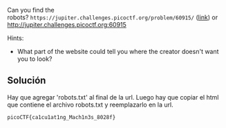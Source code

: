 Can you find the robots? `https://jupiter.challenges.picoctf.org/problem/60915/` ([link](https://jupiter.challenges.picoctf.org/problem/60915/)) or http://jupiter.challenges.picoctf.org:60915

Hints: 
- What part of the website could tell you where the creator doesn't want you to look?

## Solución
Hay que agregar 'robots.txt' al final de la url. Luego hay que copiar el html que contiene el archivo robots.txt y reemplazarlo en la url.

`picoCTF{ca1cu1at1ng_Mach1n3s_8028f}`